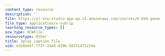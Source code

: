 ```yaml
---
content_type: resource
description: ''
file: https://ol-ocw-studio-app-qa.s3.amazonaws.com/courses/6-849-geometric-folding-algorithms-linkages-origami-polyhedra-fall-2012/e328edefff3f2da8439658331df522da_SEyDJ2qMVl4.srt
file_type: application/x-subrip
learning_resource_types: []
ocw_type: OCWFile
resourcetype: Other
title: 3play caption file
uid: e328edef-ff3f-2da8-4396-58331df522da
---
```

